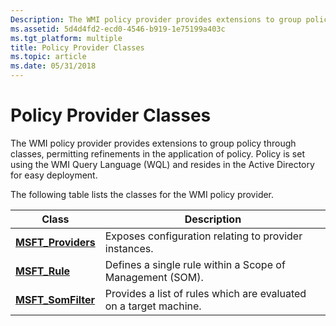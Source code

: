 ```yaml
---
Description: The WMI policy provider provides extensions to group policy through classes, permitting refinements in the application of policy.
ms.assetid: 5d4d4fd2-ecd0-4546-b919-1e75199a403c
ms.tgt_platform: multiple
title: Policy Provider Classes
ms.topic: article
ms.date: 05/31/2018
---
```


# Policy Provider Classes

The WMI policy provider provides extensions to group policy through classes, permitting refinements in the application of policy. Policy is set using the WMI Query Language (WQL) and resides in the Active Directory for easy deployment.

The following table lists the classes for the WMI policy provider.



| Class                                               | Description                                                       |
|-----------------------------------------------------|-------------------------------------------------------------------|
| [**MSFT\_Providers**](/previous-versions/windows/desktop/wmisystemprov/msft-providers) | Exposes configuration relating to provider instances.             |
| [**MSFT\_Rule**](/previous-versions/windows/desktop/policmanprov/msft-rule)                | Defines a single rule within a Scope of Management (SOM).         |
| [**MSFT\_SomFilter**](/previous-versions/windows/desktop/policmanprov/msft-somfilter)      | Provides a list of rules which are evaluated on a target machine. |



 

 

 
